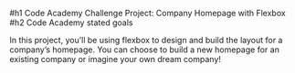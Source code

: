#h1 Code Academy Challenge Project: Company Homepage with Flexbox
#h2 Code Academy stated goals

In this project, you’ll be using flexbox to design and build the layout for a company’s homepage. You can choose to build a new homepage for an existing company or imagine your own dream company!​
